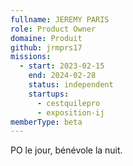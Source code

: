 ```yaml
---
fullname: JEREMY PARIS
role: Product Owner
domaine: Produit
github: jrmprs17
missions:
  - start: 2023-02-15
    end: 2024-02-28
    status: independent
    startups:
      - cestquilepro
      - exposition-ij
memberType: beta
---
```

PO le jour, bénévole la nuit.